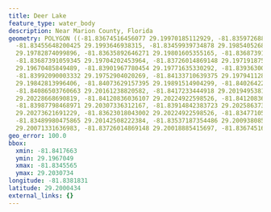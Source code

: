 ```yaml
---
title: Deer Lake
feature_type: water_body
description: Near Marion County, Florida
geometry: POLYGON ((-81.83674516456077 29.19970185112929, -81.83597268836466 29.19977677482241,
  -81.83455648200425 29.1993646938315, -81.83459939734878 29.19854052687986, -81.83537187354486
  29.19782874099896, -81.83635892646271 29.19801605355165, -81.83687391059345 29.19752904020269,
  -81.83687391059345 29.19704202453964, -81.83726014869148 29.19719187575945, -81.83829011695298
  29.19670485849489, -81.83901967780454 29.19771635330292, -81.83936300055896 29.19782874099896,
  -81.83992090003332 29.19752904020269, -81.84133710639375 29.19794112857178, -81.84176625983541
  29.19842813996406, -81.84073629157395 29.19891514904299, -81.84026422278775 29.20037616239848,
  -81.84086503760663 29.20161238820582, -81.8417233444918 29.20194953811144, -81.8417233444918
  29.20228668690819, -81.84120836036107 29.20224922598526, -81.84120836036107 29.20269875615365,
  -81.83987798468971 29.20307336312167, -81.83914842383723 29.20258637379636, -81.83730306403513
  29.20273621691229, -81.83623018043002 29.20224922598526, -81.83477105872598 29.20243653046218,
  -81.83489980475865 29.20142508222384, -81.83537187354486 29.20093808506806, -81.83717431800244
  29.20071331636983, -81.83726014869148 29.20018885415697, -81.83674516456077 29.19970185112929))
geo_error: 100.0
bbox:
  xmin: -81.8417663
  ymin: 29.1967049
  xmax: -81.8345565
  ymax: 29.2030734
longitude: -81.8381831
latitude: 29.2000434
external_links: {}
---
```


